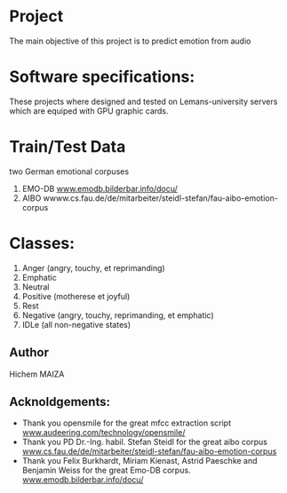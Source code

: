# Project 
The main objective of this project is to predict emotion from audio
# Software specifications: 
These projects where designed and tested on Lemans-university servers which are equiped with GPU graphic cards.   
# Train/Test Data
two German emotional corpuses 
1. EMO-DB www.emodb.bilderbar.info/docu/
2. AIBO wwww.cs.fau.de/de/mitarbeiter/steidl-stefan/fau-aibo-emotion-corpus
# Classes:
1. Anger (angry, touchy, et reprimanding)
2. Emphatic
3. Neutral 
4. Positive (motherese et joyful)
5. Rest 
6. Negative (angry, touchy, reprimanding, et emphatic)
7. IDLe (all non-negative states)
## Author 
Hichem MAIZA
## Acknoldgements:
- Thank you opensmile for the great mfcc extraction script www.audeering.com/technology/opensmile/
- Thank you PD Dr.-Ing. habil. Stefan Steidl for the great aibo corpus  www.cs.fau.de/de/mitarbeiter/steidl-stefan/fau-aibo-emotion-corpus
- Thank you Felix Burkhardt, Miriam Kienast, Astrid Paeschke and Benjamin Weiss for the great Emo-DB corpus. www.emodb.bilderbar.info/docu/
